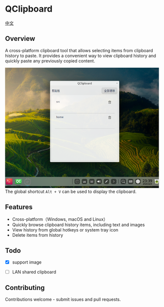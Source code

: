 # QClipboard

[中文](README_zh.md)

## Overview
A cross-platform clipboard tool that allows selecting items from clipboard history to paste. It provides a convenient way to view clipboard history and quickly paste any previously copied content.

![](images/screenshot1.png)
The global shortcut `Alt + V` can be used to display the clipboard.

## Features

- Cross-platform（Windows, macOS and Linux）
- Quickly browse clipboard history items, including text and images 
- View history from global hotkeys or system tray icon
- Delete items from history

## Todo

- [x] support image
- [ ] LAN shared clipboard



## Contributing

Contributions welcome - submit issues and pull requests.

